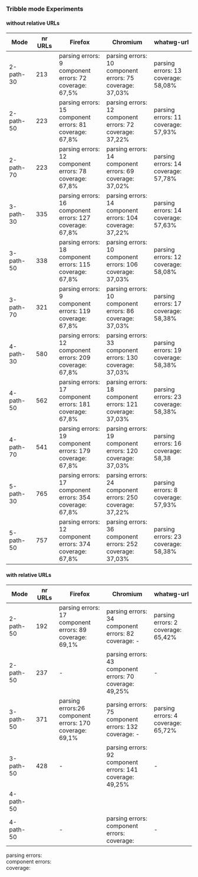 ### Tribble mode Experiments 
#### without relative URLs

Mode | nr URLs | Firefox | Chromium | whatwg-url |
--- | --- | --- | --- | --- |
2-path-30 | 213 | parsing errors: 9<br> component errors: 72 <br> coverage: 67,5% | parsing errors: 10<br> component errors: 75<br> coverage: 37,03% | parsing errors: 13 <br> coverage: 58,08% |
2-path-50 | 223 | parsing errors: 15<br> component errors: 81<br> coverage: 67,8% | parsing errors: 12<br> component errors: 72<br> coverage: 37,22% | parsing errors: 11<br> coverage: 57,93% |
2-path-70 | 223 | parsing errors: 12<br> component errors: 78<br> coverage: 67,8% | parsing errors: 14 <br> component errors: 69 <br> coverage: 37,02% | parsing errors: 14<br> coverage: 57,78% |
3-path-30 | 335 | parsing errors: 16 <br> component errors: 127 <br> coverage: 67,8% | parsing errors: 14 <br> component errors: 104<br> coverage: 37,22% | parsing errors: 14 <br>  coverage: 57,63% |
3-path-50 | 338 | parsing errors: 18 <br> component errors: 115 <br> coverage: 67,8% | parsing errors: 10 <br> component errors: 106<br> coverage:  37,03% |parsing errors: 12<br> coverage: 58,08% |
3-path-70 | 321 | parsing errors: 9<br> component errors: 119 <br> coverage: 67,8% | parsing errors: 10<br> component errors: 86 <br> coverage: 37,03% |parsing errors: 17 <br> coverage: 58,38% |
4-path-30 | 580 |  parsing errors: 12<br> component errors: 209 <br> coverage: 67,8% | parsing errors: 33 <br> component errors: 130 <br> coverage: 37,03% |parsing errors: 19 <br> coverage: 58,38% |
4-path-50 | 562 |  parsing errors: 17<br> component errors: 181<br> coverage:  67,8% | parsing errors: 18 <br> component errors: 121 <br> coverage: 37,03% |parsing errors: 23 <br> coverage:  58,38%|
4-path-70 | 541 | parsing errors: 19<br> component errors: 179 <br> coverage: 67,8% | parsing errors: 19 <br> component errors: 120 <br> coverage: 37,03% |parsing errors: 16 <br> coverage:  58,38|
5-path-30 | 765 | parsing errors: 17 <br> component errors: 354 <br> coverage: 67,8% | parsing errors: 24 <br> component errors: 250 <br> coverage: 37,22% |parsing errors: 8<br> coverage:  57,93% |  
5-path-50 | 757 | parsing errors: 12 <br> component errors: 374 <br> coverage: 67,8% | parsing errors: 36 <br> component errors: 252 <br> coverage: 37,03% |parsing errors: 23 <br>coverage: 58,38%|


#### with relative URLs

Mode | nr URLs | Firefox | Chromium | whatwg-url |
--- | --- | --- | --- | --- |
2-path-50 | 192 | parsing errors: 17 <br> component errors: 89<br> coverage:  69,1% | parsing errors: 34<br> component errors: 82 <br> coverage: - |parsing errors: 2 <br> coverage: 65,42% |
2-path-50 | 237 | - |parsing errors: 43 <br> component errors:  70 <br> coverage: 49,25%| -|
3-path-50 | 371 | parsing errors:26 <br> component errors: 170 <br> coverage: 69,1% | parsing errors: 75 <br> component errors: 132 <br> coverage: - | parsing errors: 4 <br>  coverage: 65,72%
3-path-50 | 428 | - |parsing errors: 92 <br> component errors: 141 <br> coverage: 49,25% | -|
4-path-50 | 
4-path-50 |  | - |parsing errors: <br> component errors: <br> coverage: | -|




























parsing errors: <br> component errors: <br> coverage: 